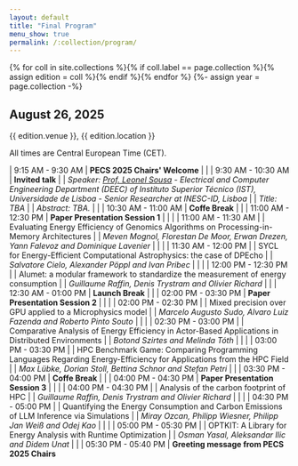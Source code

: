 ```yaml
---
layout: default
title: "Final Program"
menu_show: true
permalink: /:collection/program/
---
```



{% for coll in site.collections %}{% if coll.label == page.collection %}{% assign edition = coll %}{% endif %}{% endfor %}
{%- assign year = page.collection -%}


## August 26, 2025

{{ edition.venue }}, {{ edition.location }}

All times are Central European Time (CET).

| 9:15 AM - 9:30 AM | **PECS 2025 Chairs' Welcome**
| |
| 9:30 AM - 10:30 AM | **Invited talk**
| | *Speaker: [Prof. Leonel Sousa](https://sips.inesc-id.pt/~las/) - Electrical and Computer Engineering Department (DEEC) of Instituto Superior Técnico (IST), Universidade de Lisboa - Senior Researcher at INESC-ID, Lisboa*
| | *Title: TBA*
| | *Abstract: TBA.*
| |
| 10:30 AM - 11:00 AM | **Coffe Break**
| |
| 11:00 AM - 12:30 PM | **Paper Presentation Session 1**
| |
| | 11:00 AM - 11:30 AM
| | Evaluating Energy Efficiency of Genomics Algorithms on Processing-in-Memory Architectures
| | *Meven Mognol, Florestan De Moor, Erwan Drezen, Yann Falevoz and Dominique Lavenier*
| |
| | 11:30  AM - 12:00 PM
| | SYCL for Energy-Efficient Computational Astrophysics: the case of DPEcho
| | *Salvatore Cielo, Alexander Pöppl and Ivan Pribec*
| |
| | 12:00 PM - 12:30 PM
| | Alumet: a modular framework to standardize the measurement of energy consumption
| | *Guillaume Raffin, Denis Trystram and Olivier Richard*
| |
| 12:30 AM - 01:00 PM | **Launch Break**
| |
| 02:00 PM - 03:30 PM | **Paper Presentation Session 2**
| |
| | 02:00 PM - 02:30 PM
| | Mixed precision over GPU applied to a Microphysics model
| | *Marcelo Augusto Sudo, Alvaro Luiz Fazenda and Roberto Pinto Souto*
| |
| | 02:30 PM - 03:00 PM
| | Comparative Analysis of Energy Efficiency in Actor-Based Applications in Distributed Environments
| | *Botond Szirtes and Melinda Tóth*
| |
| | 03:00 PM - 03:30 PM
| | HPC Benchmark Game: Comparing Programming Languages Regarding Energy-Efficiency for Applications from the HPC Field
| | *Max Lübke, Dorian Stoll, Bettina Schnor and Stefan Petri*
| |
| 03:30 PM - 04:00 PM | **Coffe Break**
| |
| 04:00 PM - 04:30 PM | **Paper Presentation Session 3**
| |
| | 04:00 PM - 04:30 PM
| | Analysis of the carbon footprint of HPC
| | *Guillaume Raffin, Denis Trystram and Olivier Richard*
| |
| | 04:30 PM - 05:00 PM
| | Quantifying the Energy Consumption and Carbon Emissions of LLM Inference via Simulations
| | *Miray Ozcan, Philipp Wiesner, Philipp Jan Weiß and Odej Kao*
| |
| | 05:00 PM - 05:30 PM
| | OPTKIT: A Library for Energy Analysis with Runtime Optimization
| | *Osman Yasal, Aleksandar Ilic and Didem Unat*
| |
| 05:30 PM - 05:40 PM | **Greeting message from PECS 2025 Chairs**



